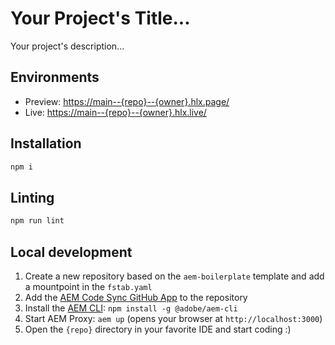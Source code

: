 # Your Project's Title...
Your project's description...

## Environments
- Preview: [https://main--{repo}--{owner}.hlx.page/](https://main--onenz--arja-srinivas.hlx.page/)
- Live: [https://main--{repo}--{owner}.hlx.live/](https://main--onenz--arja-srinivas.hlx.live/)

## Installation

```sh
npm i
```

## Linting

```sh
npm run lint
```

## Local development

1. Create a new repository based on the `aem-boilerplate` template and add a mountpoint in the `fstab.yaml`
1. Add the [AEM Code Sync GitHub App](https://github.com/apps/aem-code-sync) to the repository
1. Install the [AEM CLI](https://github.com/adobe/aem-cli): `npm install -g @adobe/aem-cli`
1. Start AEM Proxy: `aem up` (opens your browser at `http://localhost:3000`)
1. Open the `{repo}` directory in your favorite IDE and start coding :)
